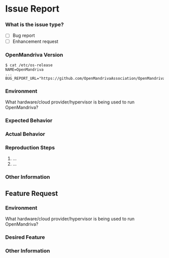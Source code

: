 # Issue Report #

### What is the issue type? ###

* [ ] Bug report
* [ ] Enhancement request

### OpenMandriva Version ###

```
$ cat /etc/os-release
NAME=OpenMandriva
...
BUG_REPORT_URL="https://github.com/OpenMandrivaAssociation/OpenMandrivaLx/issues"
```

### Environment ###

What hardware/cloud provider/hypervisor is being used to run OpenMandriva?

### Expected Behavior ###

### Actual Behavior ###

### Reproduction Steps ###

  1. ...
  2. ...

### Other Information ###

## Feature Request ##

### Environment ###

What hardware/cloud provider/hypervisor is being used to run OpenMandriva?

### Desired Feature ###

### Other Information ###
